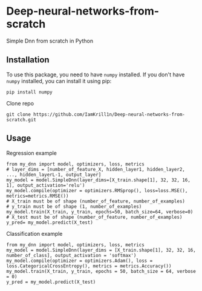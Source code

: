 # Deep-neural-networks-from-scratch

Simple Dnn from scratch in Python

## Installation

To use this package, you need to have `numpy` installed. If you don't have `numpy` installed, you can install it using pip:
```
pip install numpy
```

Clone repo
```
git clone https://github.com/IamKrill1n/Deep-neural-networks-from-scratch.git
```

## Usage

Regression example
```
from my_dnn import model, optimizers, loss, metrics
# layer_dims = [number_of_feature_X, hidden_layer1, hidden_layer2, ..., hidden_layerL-1, output_layer]
my_model = model.SimpleDnn(layer_dims=[X_train.shape[1], 32, 32, 16, 1], output_activation='relu')
my_model.compile(optimizer = optimizers.RMSprop(), loss=loss.MSE(), metrics=metrics.RMSE())
# X_train must be of shape (number_of_feature, number_of_examples)
# y_train must be of shape (1, number_of_examples)
my_model.train(X_train, y_train, epochs=50, batch_size=64, verbose=0)
# X_test must be of shape (number_of_feature, number_of_examples)
y_pred= my_model.predict(X_test)
```

Classification example
```
from my_dnn import model, optimizers, loss, metrics
my_model = model.SimpleDnn(layer_dims = [X_train.shape[1], 32, 32, 16, number_of_class], output_activation = 'softmax')
my_model.compile(optimizer = optimizers.Adam(), loss = loss.CategoricalCrossEntropy(), metrics = metrics.Accuracy())
my_model.train(X_train, y_train, epochs = 50, batch_size = 64, verbose = 0)
y_pred = my_model.predict(X_test)
```
